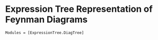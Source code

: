 # Expression Tree Representation of Feynman Diagrams

```@autodocs
Modules = [ExpressionTree.DiagTree]
```